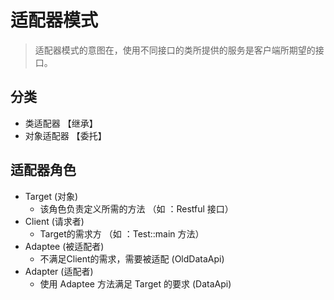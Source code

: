 # 适配器模式

> 适配器模式的意图在，使用不同接口的类所提供的服务是客户端所期望的接口。

## 分类

* 类适配器 【继承】
* 对象适配器 【委托】

## 适配器角色

* Target (对象) 
    * 该角色负责定义所需的方法 （如 ：Restful 接口）
* Client (请求者)
    * Target的需求方 （如 ：Test::main 方法）
* Adaptee (被适配者)
    * 不满足Client的需求，需要被适配 (OldDataApi)
* Adapter (适配者)
    * 使用 Adaptee 方法满足 Target 的要求 (DataApi)